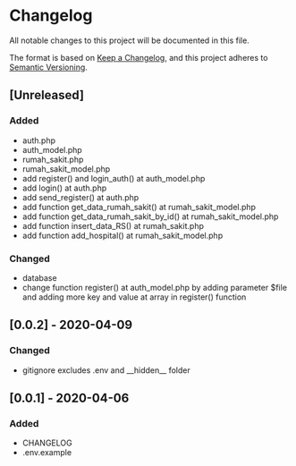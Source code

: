 # Changelog

All notable changes to this project will be documented in this file.

The format is based on [Keep a Changelog](https://keepachangelog.com/en/1.0.0/),
and this project adheres to [Semantic Versioning](https://semver.org/spec/v2.0.0.html).

## [Unreleased]

### Added
* auth.php
* auth_model.php
* rumah_sakit.php
* rumah_sakit_model.php
* add register() and login_auth() at auth_model.php
* add login() at auth.php
* add send_register() at auth.php
* add function get_data_rumah_sakit() at rumah_sakit_model.php
* add function get_data_rumah_sakit_by_id() at rumah_sakit_model.php
* add function insert_data_RS() at rumah_sakit.php
* add function add_hospital() at rumah_sakit_model.php

### Changed
* database
* change function register() at auth_model.php by adding parameter $file and adding more key and value at array in register() function

## [0.0.2] - 2020-04-09

### Changed

* gitignore excludes .env and \_\_hidden\_\_ folder

## [0.0.1] - 2020-04-06

### Added

* CHANGELOG
* .env.example
